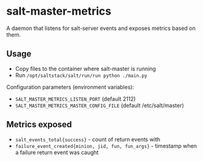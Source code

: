 # salt-master-metrics
A daemon that listens for salt-server events and exposes metrics based on them.

## Usage

* Copy files to the container where salt-master is running
* Run `/opt/saltstack/salt/run/run python ./main.py`

Configuration parameters (environment variables):

* `SALT_MASTER_METRICS_LISTEN_PORT` (default 2112)
* `SALT_MASTER_METRICS_MASTER_CONFIG_FILE` (default /etc/salt/master)

## Metrics exposed

* `salt_events_total{success}` - count of return events with
* `failure_event_created{minion, jid, fun, fun_args}` - timestamp when a failure return event was caught
